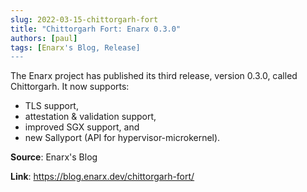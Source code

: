 ```yaml
---
slug: 2022-03-15-chittorgarh-fort
title: "Chittorgarh Fort: Enarx 0.3.0"
authors: [paul]
tags: [Enarx's Blog, Release]
---
```

The Enarx project has published its third release, version 0.3.0, called Chittorgarh. It now supports:
- TLS support,
- attestation & validation support,
- improved SGX support, and
- new Sallyport (API for hypervisor-microkernel).

**Source**: Enarx's Blog

**Link**: https://blog.enarx.dev/chittorgarh-fort/